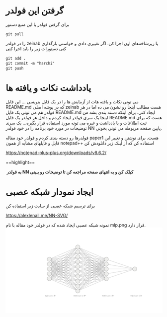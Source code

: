 
گرفتن این فولدر
=======

برای گرفتن فولدر یا این منبع دستور 
```
git pull
```
را در فولدر zeinab یا زیرشاخه‌های اون اجرا کن. اگر تغییری دادی و خواستی بارگذاری کنی دستورات زیر را باید اجرا کنی

```
git add .
git commit -m "harchi"
git push
```

یادداشت نکات و یافته ها
============


می تونی نکات و یافته هات از آزمایش ها را در یک فایل بنویسی ... این فایل README.md که در پوشه اصلی zeinab هست مطالب اینجا رو نشون می ده اما در هر فولدر هم می تونی یک فایل README.md ایجاد کنی. برای اینکه دسته بندی بشه من اینجا یک سری فولدر ایجاد کردم و داخل هر فولدر یک فایل README.md هست که برای ثبت اطلاعات و یا یادداشت و غیره می تونه مورد استفاده قرار بگیره... یک سری توضیحات در مورد خود برنامه را در خود فولدر NN پایین صفحه مربوطه می تونی بخونی.

فولدرها رو دسته بندی کردم و فولدر خود مقاله paper1 هست. برای نوشتن و تغییر این فایل و فایلهای مشابه از همون notepad++ استفاده کن که از لینک زیر دانلودش کن

https://notepad-plus-plus.org/downloads/v8.6.2/

==highlight==

**‌ به فولدر NN کیلک کن و به انتهای صفحه مراجعه کن تا توضیحات رو ببینی**


 ایجاد نمودار شبکه عصبی
 ===============
 
 
برای ترسیم شبکه عصبی از سایت زیر استفاده کن

https://alexlenail.me/NN-SVG/

نمونه شبکه عصبی ایجاد شده که در فولدر خود مقاله با نام mlp.png قرار دارد.
![alt text](paper1/mlp.png "Title")

